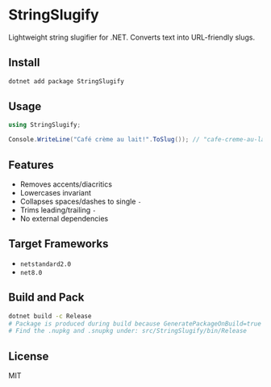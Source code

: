 # StringSlugify

Lightweight string slugifier for .NET. Converts text into URL-friendly slugs.

## Install

```bash
dotnet add package StringSlugify
```

## Usage

```csharp
using StringSlugify;

Console.WriteLine("Café crème au lait!".ToSlug()); // "cafe-creme-au-lait"
```

## Features
- Removes accents/diacritics
- Lowercases invariant
- Collapses spaces/dashes to single `-`
- Trims leading/trailing `-`
- No external dependencies

## Target Frameworks
- `netstandard2.0`
- `net8.0`

## Build and Pack

```bash
dotnet build -c Release
# Package is produced during build because GeneratePackageOnBuild=true
# Find the .nupkg and .snupkg under: src/StringSlugify/bin/Release
```

## License
MIT

